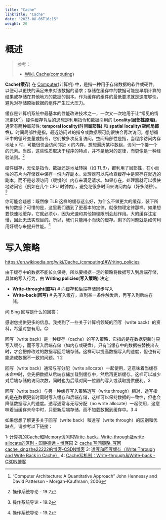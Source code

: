 ```yaml
---
title: "Cache"
linkTitle: "Cache"
date: "2023-08-06T16:15"
weight: 20
---
```


# 概述

> 参考：
>
> - [Wiki, Cache(computing)](https://en.wikipedia.org/wiki/Cache_(computing))

**Cache(缓存)** 在 [Computer](/docs/0.计算机/Computer.md)(计算机) 中，是指一种用于存储数据的软件或硬件，以便可以更快的满足未来对该数据的请求；存储在缓存中的数据可能是早期计算的结果或存储在其他地方的数据的副本。作为缓存的组件的最低要求就是速度够快，避免对存储原始数据的组件产生过大压力。

缓存是计算机系统中最基本的性能改进技术之一，一次又一次地用于让“常见的情况更快”[^2]。硬件缓存背后的思想是利用指令和数据引用的 **Locality(局部性原理)**。通常有两种局部性: **temporal locality(时间局部性)** 和 **spatial locality(空间局部性)**。时间局部性是指，最近访问过的指令或数据项可能很快会再次访问。想想循环中的循环变量或指令，它们被多次反复访问。空间局部性是指，当程序访问内存地址 x 时，可能很快会访问邻近 x 的内存。想想遍历某种数组，访问一个接一个的元素。当然，这些性质取决于程序的特点，并不是绝对的定律，而更像是一种经验法则。[^1]

硬件缓存，无论是指令、数据还是地址转换（如 TLB），都利用了局部性，在小而快的芯片内存储器中保存一份内存副本。处理器可以先检查缓存中是否存在就近的副本，而不是必须访问（缓慢的）内存来满足请求。如果存在，处理器就可以很快地访问它（例如在几个 CPU 时钟内），避免花很多时间来访问内存（好多纳秒）。[^1]

你可能会疑惑：既然像 TLB 这样的缓存这么好，为什么不做更大的缓存，装下所有的数据？可惜的是，这里我们遇到了更基本的定律，就像物理定律那样。如果想要快速地缓存，它就必须小，因为光速和其他物理限制会起作用。大的缓存注定慢，因此无法实现目的。所以，我们只能用小而快的缓存。剩下的问题就是如何利用好缓存来提升性能。[^1]

[^1]: 操作系统导论 - 19.2
[^2]: “Computer Architecture: A Quantitative Approach” John Hennessy and David Patterson - Morgan-Kaufmann, 2006

# 写入策略

https://en.wikipedia.org/wiki/Cache_(computing)#Writing_policies

由于缓存中的数据不能长久保持，所以要根据一定的策略将数据写入到后端存储，具体的写入行为，由 **Writing policies(写入策略)** 决定

- **Write-throught(直写)** # 向缓存和后端存储同步写入
- **Write-back(回写)** # 先写入缓存，直到某一条件触发后，再写入到后端存储。

问 Bing 回写是什么的回答：

感谢您提供更多的信息。我找到了一些关于计算机领域的回写（write back）的资料，希望对您有用。😊

回写（write back）是一种缓存（cache）的写入策略，它指的是在数据更新时只写入缓存，而不写入后端存储（如内存或硬盘）。只有当缓存中的数据被替换出去时，才会把修改过的数据写回后端存储。这样可以提高数据写入的速度，但也有可能造成数据不一致的问题。1 2

回写（write back）通常与写分配（write allocate）一起使用，这意味着当缓存未命中时，会先把数据从后端存储加载到缓存中，然后再更新缓存。这样可以减少对后端存储的访问次数，同时也为后续对同一位置的写入或读取提供便利。3

回写（write back）与另一种缓存写入策略透写（write through）相对，透写指的是在数据更新时同时写入缓存和后端存储，这样可以保持数据的一致性，但也会降低数据写入的速度。透写通常与无写分配（no write allocate）一起使用，这意味着当缓存未命中时，只更新后端存储，而不加载数据到缓存中。3 4

如果您想了解更多关于回写（write back）和透写（write through）的区别和优缺点，请参考以下链接：

1: [计算机的Cache和Memory访问时Write-back，Write-through及write allocate的区别 - 国静德远 - 博客园](https://www.cnblogs.com/guojingdeyuan/p/7626983.html)
2: [cache 写回策略_写回cache_xingzhe22222的博客-CSDN博客](https://blog.csdn.net/xingzhe22222/article/details/81988101)
3: [透写和回写缓存（Write Through and Write Back in Cache）](https://zhuanlan.zhihu.com/p/571429282)
4: [Cache写机制：Write-through与Write-back - CSDN博客](https://blog.csdn.net/zhangj95/article/details/81199272)

